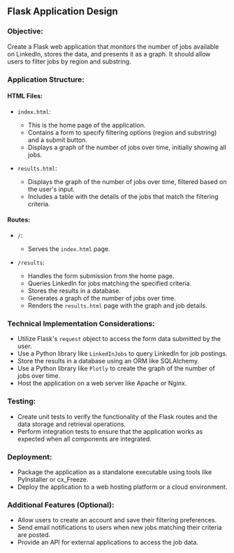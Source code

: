 ## Flask Application Design

### Objective:
Create a Flask web application that monitors the number of jobs available on LinkedIn, stores the data, and presents it as a graph. It should allow users to filter jobs by region and substring.

### Application Structure:

#### HTML Files:

- `index.html`:
  - This is the home page of the application.
  - Contains a form to specify filtering options (region and substring) and a submit button.
  - Displays a graph of the number of jobs over time, initially showing all jobs.

- `results.html`:
  - Displays the graph of the number of jobs over time, filtered based on the user's input.
  - Includes a table with the details of the jobs that match the filtering criteria.

#### Routes:

- `/`:
  - Serves the `index.html` page.

- `/results`:
  - Handles the form submission from the home page.
  - Queries LinkedIn for jobs matching the specified criteria.
  - Stores the results in a database.
  - Generates a graph of the number of jobs over time.
  - Renders the `results.html` page with the graph and job details.

### Technical Implementation Considerations:

- Utilize Flask's `request` object to access the form data submitted by the user.
- Use a Python library like `LinkedInJobs` to query LinkedIn for job postings.
- Store the results in a database using an ORM like SQLAlchemy.
- Use a Python library like `Plotly` to create the graph of the number of jobs over time.
- Host the application on a web server like Apache or Nginx.

### Testing:

- Create unit tests to verify the functionality of the Flask routes and the data storage and retrieval operations.
- Perform integration tests to ensure that the application works as expected when all components are integrated.

### Deployment:

- Package the application as a standalone executable using tools like PyInstaller or cx_Freeze.
- Deploy the application to a web hosting platform or a cloud environment.

### Additional Features (Optional):

- Allow users to create an account and save their filtering preferences.
- Send email notifications to users when new jobs matching their criteria are posted.
- Provide an API for external applications to access the job data.